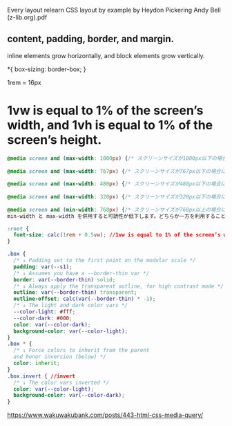 Every layout relearn CSS layout by example by Heydon Pickering Andy Bell (z-lib.org).pdf
## content, padding, border, and margin.

inline elements grow horizontally, and block elements grow vertically.

*{
box-sizing: border-box;
}

1rem = 16px

# 1vw is equal to 1% of the screen’s width, and 1vh is equal to 1% of the screen’s height.

```css
@media screen and (max-width: 1000px) {/* スクリーンサイズが1000px以下の場合に適用 */} 
 
@media screen and (max-width: 767px) {/* スクリーンサイズが767px以下の場合に適用 */} 
 
@media screen and (max-width: 480px) {/* スクリーンサイズが480px以下の場合に適用 */} 
 
@media screen and (max-width: 320px) {/* スクリーンサイズが320px以下の場合に適用 */} 
 
@media screen and (min-width: 768px) {/* スクリーンサイズが768px以上の場合に適用 */} 
min-width と max-width を併用すると可読性が低下します。どちらか一方を利用することをおすすめします。

:root {
  font-size: calc(1rem + 0.5vw); //1vw is equal to 1% of the screen’s width, and 1vh is equal to 1% of the screen’s height.
}

.box {
  /* ↓ Padding set to the first point on the modular scale */
  padding: var(--s1);
  /* ↓ Assumes you have a --border-thin var */
  border: var(--border-thin) solid;
  /* ↓ Always apply the transparent outline, for high contrast mode */
  outline: var(--border-thin) transparent;
  outline-offset: calc(var(--border-thin) * -1);
  /* ↓ The light and dark color vars */
  --color-light: #fff;
  --color-dark: #000;
  color: var(--color-dark);
  background-color: var(--color-light);
}
.box * {
  /* ↓ Force colors to inherit from the parent
  and honor inversion (below) */
  color: inherit;
}
.box.invert { //invert 
  /* ↓ The color vars inverted */
  color: var(--color-light);
  background-color: var(--color-dark);
}
```
https://www.wakuwakubank.com/posts/443-html-css-media-query/
